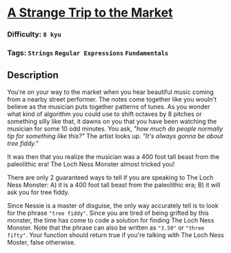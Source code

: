 # [A Strange Trip to the Market](https://www.codewars.com/kata/55ccdf1512938ce3ac000056)

### Difficulty: `8 kyu`

### Tags: `Strings` `Regular Expressions` `Fundamentals`

## Description

You're on your way to the market when you hear beautiful music coming from a nearby street performer. The notes come together like you wouln't believe as the musician puts together patterns of tunes. As you wonder what kind of algorithm you could use to shift octaves by 8 pitches or something silly like that, it dawns on you that you have been watching the musician for some 10 odd minutes. You ask, *"how much do people normally tip for something like this?"* The artist looks up. *"It's always gonna be about tree fiddy."*

It was then that you realize the musician was a 400 foot tall beast from the paleolithic era! The Loch Ness Monster almost tricked you!

There are only 2 guaranteed ways to tell if you are speaking to The Loch Ness Monster: A) it is a 400 foot tall beast from the paleolithic era; B) it will ask you for tree fiddy.

Since Nessie is a master of disguise, the only way accurately tell is to look for the phrase `"tree fiddy"`. Since you are tired of being grifted by this monster, the time has come to code a solution for finding The Loch Ness Monster. Note that the phrase can also be written as `"3.50"` or `"three fifty"`. Your function should return true if you're talking with The Loch Ness Moster, false otherwise.

